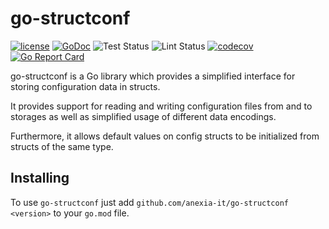 # go-structconf

[![license](https://img.shields.io/github/license/mashape/apistatus.svg?maxAge=2592000)](https://github.com/anexia-it/go-structconf/blob/master/LICENSE)
[![GoDoc](https://godoc.org/github.com/anexia-it/go-structconf?status.svg)](https://godoc.org/github.com/anexia-it/go-structconf)
![Test Status](https://github.com/anexia-it/go-structconf/actions/workflows/unit.yml/badge.svg)
![Lint Status](https://github.com/anexia-it/go-structconf/actions/workflows/code.yml/badge.svg)
[![codecov](https://codecov.io/gh/anexia-it/go-structconf/branch/master/graph/badge.svg)](https://codecov.io/gh/anexia-it/go-structconf)
[![Go Report Card](https://goreportcard.com/badge/github.com/anexia-it/go-structconf)](https://goreportcard.com/report/github.com/anexia-it/go-structconf)

go-structconf is a Go library which provides a simplified interface for
storing configuration data in structs.

It provides support for reading and writing configuration files from and to
storages as well as simplified usage of different data encodings.

Furthermore, it allows default values on config structs to be initialized
from structs of the same type.

## Installing

To use `go-structconf` just add
`github.com/anexia-it/go-structconf <version>` to your `go.mod` file.
